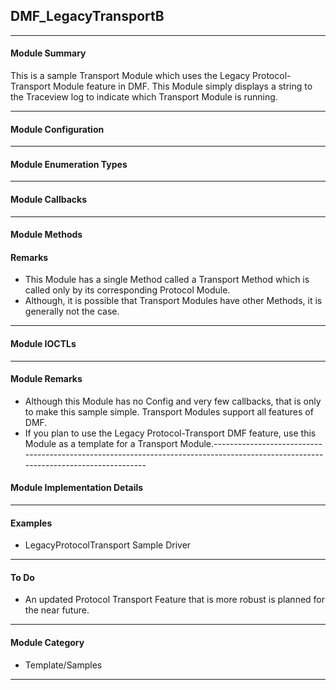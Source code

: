## DMF_LegacyTransportB

-----------------------------------------------------------------------------------------------------------------------------------

#### Module Summary

This is a sample Transport Module which uses the Legacy Protocol-Transport Module feature in DMF.
This Module simply displays a string to the Traceview log to indicate which Transport Module is running.

-----------------------------------------------------------------------------------------------------------------------------------

#### Module Configuration

-----------------------------------------------------------------------------------------------------------------------------------

#### Module Enumeration Types

-----------------------------------------------------------------------------------------------------------------------------------

#### Module Callbacks

-----------------------------------------------------------------------------------------------------------------------------------

#### Module Methods

#### Remarks

* This Module has a single Method called a Transport Method which is called only by its corresponding Protocol Module.
* Although, it is possible that Transport Modules have other Methods, it is generally not the case.

-----------------------------------------------------------------------------------------------------------------------------------

#### Module IOCTLs

-----------------------------------------------------------------------------------------------------------------------------------

#### Module Remarks

* Although this Module has no Config and very few callbacks, that is only to make this sample simple. Transport Modules support all features of DMF.
* If you plan to use the Legacy Protocol-Transport DMF feature, use this Module as a template for a Transport Module.-----------------------------------------------------------------------------------------------------------------------------------

#### Module Implementation Details

-----------------------------------------------------------------------------------------------------------------------------------

#### Examples

* LegacyProtocolTransport Sample Driver

-----------------------------------------------------------------------------------------------------------------------------------

#### To Do

* An updated Protocol Transport Feature that is more robust is planned for the near future.

-----------------------------------------------------------------------------------------------------------------------------------

#### Module Category

* Template/Samples

-----------------------------------------------------------------------------------------------------------------------------------

